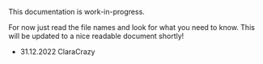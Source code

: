 This documentation is work-in-progress.

For now just read the file names and look for what you need to know. This will be updated to a nice readable document shortly!

- 31.12.2022 ClaraCrazy
